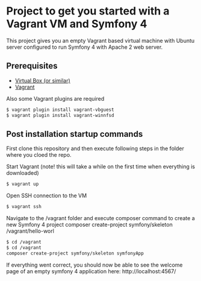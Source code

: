 # Project to get you started with a Vagrant VM and Symfony 4 

This project gives you an empty Vagrant based virtual machine with Ubuntu server configured to run Symfony 4 with Apache 2 web server. 

## Prerequisites
  - [Virtual Box (or similar)](https://www.virtualbox.org/wiki/Downloads )
  - [Vagrant](https://www.vagrantup.com/)
  
Also some Vagrant plugins are required
```sh
$ vagrant plugin install vagrant-vbguest  
$ vagrant plugin install vagrant-winnfsd 
```

## Post installation startup commands

First clone this repository and then execute following steps in the folder where you cloed the repo.

Start Vagrant (note! this will take a while on the first time when everything is downloaded)
```sh
$ vagrant up
```

Open SSH connection to the VM
```sh
$ vagrant ssh
```

Navigate to the /vagrant folder and execute composer command to create a new Symfony 4 project
composer create-project symfony/skeleton /vagrant/hello-worl
```sh
$ cd /vagrant
$ cd /vagrant
composer create-project symfony/skeleton symfonyApp
```

If everything went correct, you should now be able to see the welcome page of an empty symfony 4 application here:
 http://localhost:4567/
 
